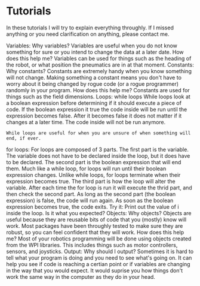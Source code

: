 # Tutorials

In these tutorials I will try to explain everything throughly. If I missed anything or you need clarification on anything, please contact me.

Variables:
  Why variables?
    Variables are useful when you do not know something for sure or you intend to change the data at a later date. 
  How does this help me?
    Variables can be used for things such as the heading of the robot, or what position the pneumatics are in at that moment.
Constants:
  Why constants?
    Constants are extremely handy when you know something will not change. Making something a constant means you don't have to worry about it
    being changed by rogue code (or a rogue programmer) randomly in your program.
  How does this help me?
    Constants are used for things such as the field dimensions.
Loops:
  while loops
    While loops look at a boolean expression before determining if it should execute a piece of code. If the boolean expression it true
    the code inside will be run until the expression becomes false. After it becomes false it does not matter if it changes at a later time.
    The code inside will not be run anymore.
    
    While loops are useful for when you are unsure of when something will end, if ever.
  for loops:
    For loops are composed of 3 parts. The first part is the variable. The variable does not have to be declared inside the loop, but it does
    have to be declared. The second part is the boolean expression that will end them. Much like a while loop, for loops will run until their 
    boolean expression changes. Unlike while loops, for loops terminate when their expression becomes true. The third part is how the loop will
    alter the variable. After each time the for loop is run it will execute the thrid part, and then check the second part. As long as the second
    part (the boolean expression) is false, the code will run again. As soon as the boolean expression becomes true, the code exits.
      Try it: Print out the value of i inside the loop. Is it what you expected?
Objects:
  Why objects?
    Objects are useful because they are reusable bits of code that you (mostly) know will work. Most packages have been throughly tested
    to make sure they are robust, so you can feel confident that they will work. 
  How does this help me?
    Most of your robotics programming will be done using objects created from the WPI libraries. This includes things such as motor controllers,
    sensors, and joysticks.
Output:
  Why should I output?
    Sometimes it is hard to tell what your program is doing and you need to see what's going on. It can help you see if code is reaching
    a certian point or if variables are changing in the way that you would expect. It would suprise you how things don't work the same way in the 
    computer as they do in your head.
